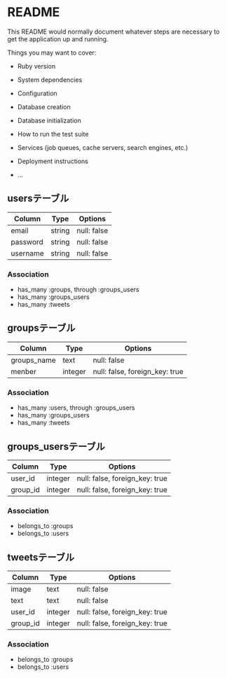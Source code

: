 # README

This README would normally document whatever steps are necessary to get the
application up and running.

Things you may want to cover:

* Ruby version

* System dependencies

* Configuration

* Database creation

* Database initialization

* How to run the test suite

* Services (job queues, cache servers, search engines, etc.)

* Deployment instructions

* ...

## usersテーブル

|Column|Type|Options|
|------|----|-------|
|email|string|null: false|
|password|string|null: false|
|username|string|null: false|

### Association
- has_many :groups, through :groups_users
- has_many :groups_users
- has_many :tweets


## groupsテーブル

|Column|Type|Options|
|------|----|-------|
|groups_name|text|null: false|
|menber|integer|null: false, foreign_key: true|

### Association
- has_many :users, through :groups_users
- has_many :groups_users
- has_many :tweets


## groups_usersテーブル

|Column|Type|Options|
|------|----|-------|
|user_id|integer|null: false, foreign_key: true|
|group_id|integer|null: false, foreign_key: true|

### Association
- belongs_to :groups
- belongs_to :users


## tweetsテーブル
|Column|Type|Options|
|------|----|-------|
|image|text|null: false|
|text|text|null: false|
|user_id|integer|null: false, foreign_key: true|
|group_id|integer|null: false, foreign_key: true|

### Association
- belongs_to :groups
- belongs_to :users
